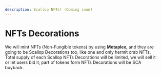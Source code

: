 ```yaml
---
description: Scallop NFTs! (Coming soon)
---
```


# NFTs Decorations

We will mint NFTs \(Non-Fungible tokens\) by using **Metaplex**, and they are going to be Scallop Decorations too, like one and only hermit crab NFTs. Total supply of each Scallop NFTs Decorations will be limited, we will sell it or let users bid it, part of tokens form NFTs Decorations will be SCA buyback.



